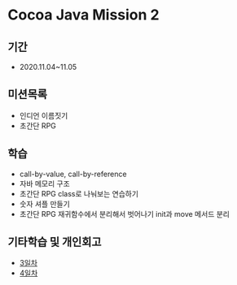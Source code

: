 # Cocoa Java Mission 2

## 기간
- 2020.11.04~11.05

## 미션목록
- 인디언 이름짓기
- 초간단 RPG

## 학습
- call-by-value, call-by-reference
- 자바 메모리 구조
- 초간단 RPG class로 나눠보는 연습하기
- 숫자 셔플 만들기
- 초간단 RPG 재귀함수에서 분리해서 벗어나기 init과 move 메서드 분리

## 기타학습 및 개인회고
- [3일차](https://www.notion.so/3-f805f25b510243d0a0a95939cbda15e4)
- [4일차](https://www.notion.so/4-501d5714b5934bdf9929534c806923b5)